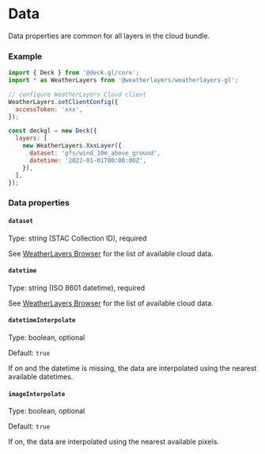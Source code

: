# Data

Data properties are common for all layers in the cloud bundle.

### Example

```javascript
import { Deck } from '@deck.gl/core';
import * as WeatherLayers from '@weatherlayers/weatherlayers-gl';

// configure WeatherLayers Cloud client
WeatherLayers.setClientConfig({
  accessToken: 'xxx',
});

const deckgl = new Deck({
  layers: [
    new WeatherLayers.XxxLayer({
      dataset: 'gfs/wind_10m_above_ground',
      datetime: '2022-01-01T00:00:00Z',
    }),
  ],
});
```

### Data properties

#### `dataset`

Type: string (STAC Collection ID), required

See [WeatherLayers Browser](https://browser.weatherlayers.com) for the list of available cloud data.

#### `datetime`

Type: string (ISO 8601 datetime), required

See [WeatherLayers Browser](https://browser.weatherlayers.com) for the list of available cloud data.

#### `datetimeInterpolate`

Type: boolean, optional

Default: `true`

If on and the datetime is missing, the data are interpolated using the nearest available datetimes.

#### `imageInterpolate`

Type: boolean, optional

Default: `true`

If on, the data are interpolated using the nearest available pixels.
